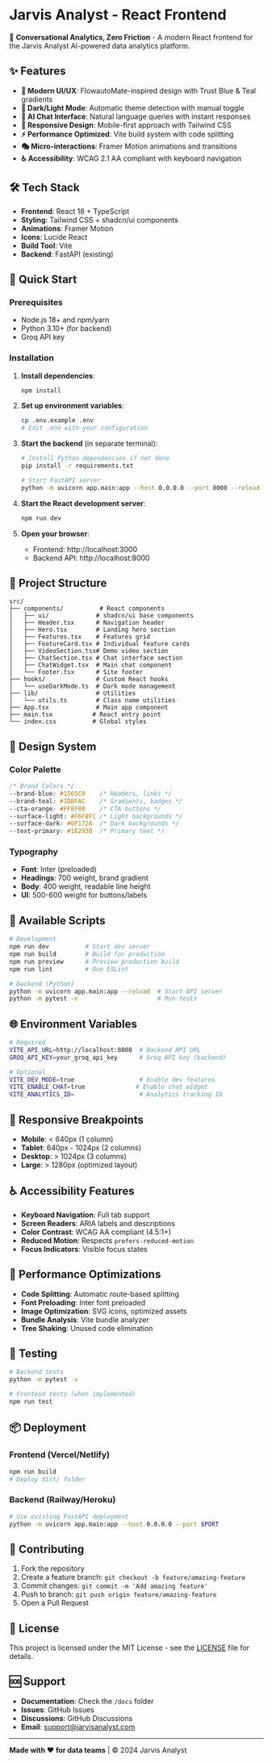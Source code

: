 # Jarvis Analyst - React Frontend

🚀 **Conversational Analytics, Zero Friction** - A modern React frontend for the Jarvis Analyst AI-powered data analytics platform.

## ✨ Features

- **🎨 Modern UI/UX**: FlowautoMate-inspired design with Trust Blue & Teal gradients
- **🌙 Dark/Light Mode**: Automatic theme detection with manual toggle
- **💬 AI Chat Interface**: Natural language queries with instant responses
- **📱 Responsive Design**: Mobile-first approach with Tailwind CSS
- **⚡ Performance Optimized**: Vite build system with code splitting
- **🎭 Micro-interactions**: Framer Motion animations and transitions
- **♿ Accessibility**: WCAG 2.1 AA compliant with keyboard navigation

## 🛠️ Tech Stack

- **Frontend**: React 18 + TypeScript
- **Styling**: Tailwind CSS + shadcn/ui components
- **Animations**: Framer Motion
- **Icons**: Lucide React
- **Build Tool**: Vite
- **Backend**: FastAPI (existing)

## 🚀 Quick Start

### Prerequisites

- Node.js 18+ and npm/yarn
- Python 3.10+ (for backend)
- Groq API key

### Installation

1. **Install dependencies**:
   ```bash
   npm install
   ```

2. **Set up environment variables**:
   ```bash
   cp .env.example .env
   # Edit .env with your configuration
   ```

3. **Start the backend** (in separate terminal):
   ```bash
   # Install Python dependencies if not done
   pip install -r requirements.txt
   
   # Start FastAPI server
   python -m uvicorn app.main:app --host 0.0.0.0 --port 8000 --reload
   ```

4. **Start the React development server**:
   ```bash
   npm run dev
   ```

5. **Open your browser**:
   - Frontend: http://localhost:3000
   - Backend API: http://localhost:8000

## 📁 Project Structure

```
src/
├── components/          # React components
│   ├── ui/             # shadcn/ui base components
│   ├── Header.tsx      # Navigation header
│   ├── Hero.tsx        # Landing hero section
│   ├── Features.tsx    # Features grid
│   ├── FeatureCard.tsx # Individual feature cards
│   ├── VideoSection.tsx# Demo video section
│   ├── ChatSection.tsx # Chat interface section
│   ├── ChatWidget.tsx  # Main chat component
│   └── Footer.tsx      # Site footer
├── hooks/              # Custom React hooks
│   └── useDarkMode.ts  # Dark mode management
├── lib/                # Utilities
│   └── utils.ts        # Class name utilities
├── App.tsx             # Main app component
├── main.tsx           # React entry point
└── index.css          # Global styles
```

## 🎨 Design System

### Color Palette

```css
/* Brand Colors */
--brand-blue: #1565C0    /* Headers, links */
--brand-teal: #1DBFAC    /* Gradients, badges */
--cta-orange: #FF8F00    /* CTA buttons */
--surface-light: #F6F8FC /* Light backgrounds */
--surface-dark: #0F172A  /* Dark backgrounds */
--text-primary: #1E293B  /* Primary text */
```

### Typography

- **Font**: Inter (preloaded)
- **Headings**: 700 weight, brand gradient
- **Body**: 400 weight, readable line height
- **UI**: 500-600 weight for buttons/labels

## 🔧 Available Scripts

```bash
# Development
npm run dev          # Start dev server
npm run build        # Build for production
npm run preview      # Preview production build
npm run lint         # Run ESLint

# Backend (Python)
python -m uvicorn app.main:app --reload  # Start API server
python -m pytest -v                      # Run tests
```

## 🌐 Environment Variables

```bash
# Required
VITE_API_URL=http://localhost:8000  # Backend API URL
GROQ_API_KEY=your_groq_api_key      # Groq API key (backend)

# Optional
VITE_DEV_MODE=true                  # Enable dev features
VITE_ENABLE_CHAT=true              # Enable chat widget
VITE_ANALYTICS_ID=                  # Analytics tracking ID
```

## 📱 Responsive Breakpoints

- **Mobile**: < 640px (1 column)
- **Tablet**: 640px - 1024px (2 columns)
- **Desktop**: > 1024px (3 columns)
- **Large**: > 1280px (optimized layout)

## ♿ Accessibility Features

- **Keyboard Navigation**: Full tab support
- **Screen Readers**: ARIA labels and descriptions
- **Color Contrast**: WCAG AA compliant (4.5:1+)
- **Reduced Motion**: Respects `prefers-reduced-motion`
- **Focus Indicators**: Visible focus states

## 🚀 Performance Optimizations

- **Code Splitting**: Automatic route-based splitting
- **Font Preloading**: Inter font preloaded
- **Image Optimization**: SVG icons, optimized assets
- **Bundle Analysis**: Vite bundle analyzer
- **Tree Shaking**: Unused code elimination

## 🧪 Testing

```bash
# Backend tests
python -m pytest -v

# Frontend tests (when implemented)
npm run test
```

## 📦 Deployment

### Frontend (Vercel/Netlify)

```bash
npm run build
# Deploy dist/ folder
```

### Backend (Railway/Heroku)

```bash
# Use existing FastAPI deployment
python -m uvicorn app.main:app --host 0.0.0.0 --port $PORT
```

## 🤝 Contributing

1. Fork the repository
2. Create a feature branch: `git checkout -b feature/amazing-feature`
3. Commit changes: `git commit -m 'Add amazing feature'`
4. Push to branch: `git push origin feature/amazing-feature`
5. Open a Pull Request

## 📄 License

This project is licensed under the MIT License - see the [LICENSE](LICENSE) file for details.

## 🆘 Support

- **Documentation**: Check the `/docs` folder
- **Issues**: GitHub Issues
- **Discussions**: GitHub Discussions
- **Email**: support@jarvisanalyst.com

---

**Made with ❤️ for data teams** | © 2024 Jarvis Analyst